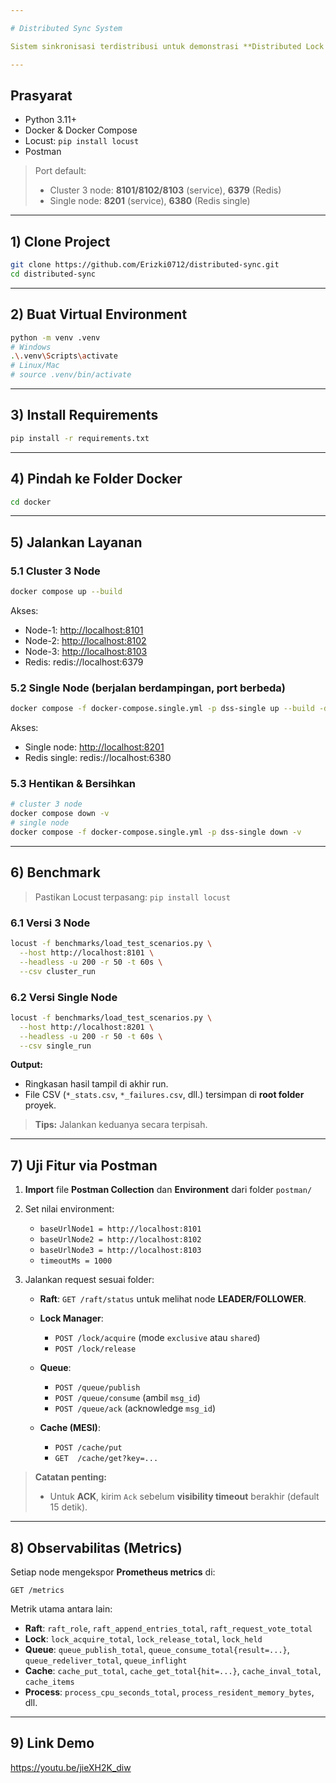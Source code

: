 ```yaml
---

# Distributed Sync System

Sistem sinkronisasi terdistribusi untuk demonstrasi **Distributed Lock Manager (Raft)**, **Distributed Queue (at-least-once)**, dan **Distributed Cache (MESI + LRU)**. Mendukung **3 node cluster** dan **single node** untuk perbandingan performa. Metrik diekspos via **/metrics** (Prometheus format). Uji beban menggunakan **Locust**. Uji fungsional menggunakan **Postman** (collection & environment disertakan di repo).

---
```


## Prasyarat

* Python 3.11+
* Docker & Docker Compose
* Locust: `pip install locust`
* Postman

> Port default:
>
> * Cluster 3 node: **8101/8102/8103** (service), **6379** (Redis)
> * Single node: **8201** (service), **6380** (Redis single)

---

## 1) Clone Project

```bash
git clone https://github.com/Erizki0712/distributed-sync.git 
cd distributed-sync
```

---

## 2) Buat Virtual Environment

```bash
python -m venv .venv
# Windows
.\.venv\Scripts\activate
# Linux/Mac
# source .venv/bin/activate
```

---

## 3) Install Requirements

```bash
pip install -r requirements.txt
```

---

## 4) Pindah ke Folder Docker

```bash
cd docker
```

---

## 5) Jalankan Layanan

### 5.1 Cluster **3 Node**

```bash
docker compose up --build
```

Akses:

* Node-1: [http://localhost:8101](http://localhost:8101)
* Node-2: [http://localhost:8102](http://localhost:8102)
* Node-3: [http://localhost:8103](http://localhost:8103)
* Redis:   redis://localhost:6379

### 5.2 **Single Node** (berjalan berdampingan, port berbeda)

```bash
docker compose -f docker-compose.single.yml -p dss-single up --build -d
```

Akses:

* Single node: [http://localhost:8201](http://localhost:8201)
* Redis single: redis://localhost:6380

### 5.3 Hentikan & Bersihkan

```bash
# cluster 3 node
docker compose down -v
# single node
docker compose -f docker-compose.single.yml -p dss-single down -v
```

---

## 6) Benchmark

> Pastikan Locust terpasang: `pip install locust`

### 6.1 Versi **3 Node**

```bash
locust -f benchmarks/load_test_scenarios.py \
  --host http://localhost:8101 \
  --headless -u 200 -r 50 -t 60s \
  --csv cluster_run
```

### 6.2 Versi **Single Node**

```bash
locust -f benchmarks/load_test_scenarios.py \
  --host http://localhost:8201 \
  --headless -u 200 -r 50 -t 60s \
  --csv single_run
```

**Output:**

* Ringkasan hasil tampil di akhir run.
* File CSV (`*_stats.csv`, `*_failures.csv`, dll.) tersimpan di **root folder** proyek.

> **Tips:** Jalankan keduanya secara terpisah.

---

## 7) Uji Fitur via Postman

1. **Import** file **Postman Collection** dan **Environment** dari folder `postman/` 
2. Set nilai environment:

   * `baseUrlNode1 = http://localhost:8101`
   * `baseUrlNode2 = http://localhost:8102`
   * `baseUrlNode3 = http://localhost:8103`
   * `timeoutMs = 1000`
3. Jalankan request sesuai folder:

   * **Raft**: `GET /raft/status` untuk melihat node **LEADER/FOLLOWER**.
   * **Lock Manager**:

     * `POST /lock/acquire` (mode `exclusive` atau `shared`)
     * `POST /lock/release`
   * **Queue**:

     * `POST /queue/publish`
     * `POST /queue/consume` (ambil `msg_id`)
     * `POST /queue/ack` (acknowledge `msg_id`)
   * **Cache (MESI)**:

     * `POST /cache/put`
     * `GET  /cache/get?key=...`

> **Catatan penting:**
> * Untuk **ACK**, kirim `Ack` sebelum **visibility timeout** berakhir (default 15 detik).

---

## 8) Observabilitas (Metrics)

Setiap node mengekspor **Prometheus metrics** di:

```
GET /metrics
```

Metrik utama antara lain:

* **Raft**: `raft_role`, `raft_append_entries_total`, `raft_request_vote_total`
* **Lock**: `lock_acquire_total`, `lock_release_total`, `lock_held`
* **Queue**: `queue_publish_total`, `queue_consume_total{result=...}`, `queue_redeliver_total`, `queue_inflight`
* **Cache**: `cache_put_total`, `cache_get_total{hit=...}`, `cache_inval_total`, `cache_items`
* **Process**: `process_cpu_seconds_total`, `process_resident_memory_bytes`, dll.

---

## 9) Link Demo

https://youtu.be/jieXH2K_diw